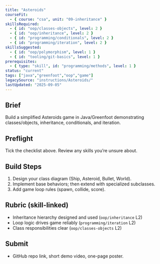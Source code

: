 ```yaml
---
title: "Asteroids"
courseFit:
  - { course: "csa", unit: "09-inheritance" }
skillsRequired:
  - { id: "oop/classes-objects", level: 2 }
  - { id: "oop/inheritance", level: 2 }
  - { id: "programming/conditionals", level: 2 }
  - { id: "programming/iteration", level: 2 }
skillsSuggested:
  - { id: "oop/polymorphism", level: 1 }
  - { id: "tooling/git-basics", level: 1 }
prerequisites:
  - { type: "skill", id: "programming/methods", level: 1 }
status: "current"
tags: ["java","greenfoot","oop","game"]
legacySource: "instructions/Asteroids/"
lastUpdated: "2025-09-05"
---
```


## Brief
Build a simplified Asteroids game in Java/Greenfoot demonstrating classes/objects, inheritance, conditionals, and iteration.

## Preflight
Tick the checklist above. Review any skills you’re unsure about.

## Build Steps
1. Design your class diagram (Ship, Asteroid, Bullet, World).
2. Implement base behaviors; then extend with specialized subclasses.
3. Add game loop rules (spawn, collide, score).

## Rubric (skill-linked)
- Inheritance hierarchy designed and used (`oop/inheritance` L2)
- Loop logic drives game reliably (`programming/iteration` L2)
- Class responsibilities clear (`oop/classes-objects` L2)

## Submit
- GitHub repo link, short demo video, one-page poster.
